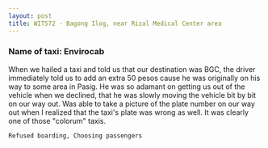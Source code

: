 ```yaml
---
layout: post
title: WIT572 - Bagong Ilog, near Rizal Medical Center area 
---
```


### Name of taxi: Envirocab

When we hailed a taxi and told us that our destination was BGC, the driver immediately told us to add an extra 50 pesos cause he was originally on his way to some area in Pasig. He was so adamant on getting us out of the vehicle when we declined, that he was slowly moving the vehicle bit by bit on our way out. Was able to take a picture of the plate number on our way out when I realized that the taxi's plate was wrong as well. It was clearly one of those "colorum" taxis.

```Refused boarding, Choosing passengers```
